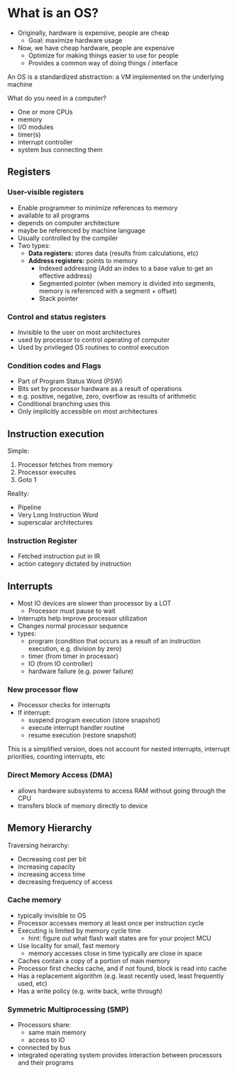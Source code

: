 # What is an OS?
- Originally, hardware is expensive, people are cheap
  - Goal: maximize hardware usage
- Now, we have cheap hardware, people are expensive
  - Optimize for making things easier to use for people
  - Provides a common way of doing things / interface

An OS is a standardized abstraction: a VM implemented on the underlying machine

What do you need in a computer?
- One or more CPUs
- memory
- I/O modules
- timer(s)
- interrupt controller
- system bus connecting them

## Registers
### User-visible registers
- Enable programmer to minimize references to memory
- available to all programs
- depends on computer architecture
- maybe be referenced by machine language
- Usually controlled by the compiler
- Two types:
  - **Data registers:** stores data (results from calculations, etc)
  - **Address registers:** points to memory
    - Indexed addressing (Add an index to a base value to get an effective address)
    - Segmented pointer (when memory is divided into segments, memory is referenced with a segment + offset)
    - Stack pointer

### Control and status registers
- Invisible to the user on most architectures
- used by processor to control operating of computer
- Used by privileged OS routines to control execution

### Condition codes and Flags
- Part of Program Status Word (PSW)
- Bits set by processor hardware as a result of operations
- e.g. positive, negative, zero, overflow as results of arithmetic
- Conditional branching uses this
- Only implicitly accessible on most architectures


## Instruction execution
Simple:
1. Processor fetches from memory
2. Processor executes
3. Goto 1

Reality:
- Pipeline
- Very Long Instruction Word
- superscalar architectures

### Instruction Register
- Fetched instruction put in IR
- action category dictated by instruction


## Interrupts
- Most IO devices are slower than processor by a LOT
  - Processor must pause to wait
- Interrupts help improve processor utilization
- Changes normal processor sequence
- types:
  - program (condition that occurs as a result of an instruction execution, e.g. division by zero)
  - timer (from timer in processor)
  - IO (from IO controller)
  - hardware failure (e.g. power failure)


### New processor flow
- Processor checks for interrupts
- If interrupt:
  - suspend program execution (store snapshot)
  - execute interrupt handler routine
  - resume execution (restore snapshot)

This is a simplified version, does not account for nested interrupts, interrupt priorities, counting interrupts, etc

### Direct Memory Access (DMA)
- allows hardware subsystems to access RAM without going through the CPU
- transfers block of memory directly to device

## Memory Hierarchy
Traversing heirarchy:
- Decreasing cost per bit
- increasing capacity
- increasing access time
- decreasing frequency of access

### Cache memory
- typically invisible to OS
- Processor accesses memory at least once per instruction cycle
- Executing is limited by memory cycle time
  - hint: figure out what flash wait states are for your project MCU
- Use locality for small, fast memory
  - memory accesses close in time typically are close in space
- Caches contain a copy of a portion of main memory
- Processor first checks cache, and if not found, block is read into cache
- Has a replacement algorithm (e.g. least recently used, least frequently used, etc)
- Has a write policy (e.g. write back, write through)


### Symmetric Multiprocessing (SMP)
- Processors share:
  - same main memory
  - access to IO
- connected by bus
- integrated operating system provides interaction between processors and their programs

